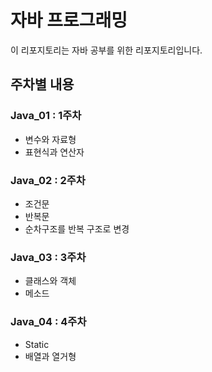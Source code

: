# 자바 프로그래밍

이 리포지토리는 자바 공부를 위한 리포지토리입니다.

## 주차별 내용

### Java_01 : 1주차
- 변수와 자료형
- 표현식과 연산자

### Java_02 : 2주차
- 조건문
- 반복문
- 순차구조를 반복 구조로 변경

### Java_03 : 3주차
- 클래스와 객체
- 메소드
### Java_04 : 4주차
- Static
- 배열과 열거형
